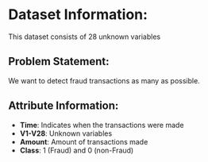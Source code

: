 # Dataset Information:
This dataset consists of 28 unknown variables

## Problem Statement:
We want to detect fraud transactions as many as possible.

## Attribute Information:
- **Time**: Indicates when the transactions were made
- **V1-V28**: Unknown variables
- **Amount**: Amount of transactions made
- **Class**: 1 (Fraud) and 0 (non-Fraud)

